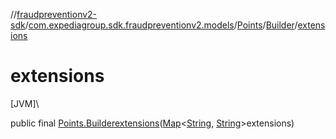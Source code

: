 //[fraudpreventionv2-sdk](../../../../index.md)/[com.expediagroup.sdk.fraudpreventionv2.models](../../index.md)/[Points](../index.md)/[Builder](index.md)/[extensions](extensions.md)

# extensions

[JVM]\

public final [Points.Builder](index.md)[extensions](extensions.md)([Map](https://docs.oracle.com/javase/8/docs/api/java/util/Map.html)&lt;[String](https://docs.oracle.com/javase/8/docs/api/java/lang/String.html), [String](https://docs.oracle.com/javase/8/docs/api/java/lang/String.html)&gt;extensions)
